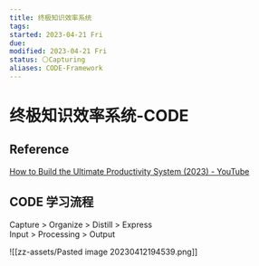```yaml
---
title: 终极知识效率系统
tags:   
started: 2023-04-21 Fri
due: 
modified: 2023-04-21 Fri
status: ⚪Capturing
aliases: CODE-Framework
---
```

# 终极知识效率系统-CODE
## Reference
[How to Build the Ultimate Productivity System (2023) - YouTube](https://www.youtube.com/watch?v=T6hmdrsLQj8)
## CODE 学习流程
Capture > Organize > Distill > Express  
Input > Processing > Output

![[zz-assets/Pasted image 20230412194539.png]]